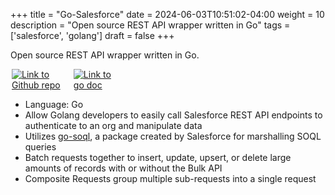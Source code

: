 +++
title = "Go-Salesforce"
date = 2024-06-03T10:51:02-04:00
weight = 10
description = "Open source REST API wrapper written in Go"
tags = ['salesforce', 'golang']
draft = false
+++

Open source REST API wrapper written in Go.

<div style="display: flex; width: 35%;">
    <a style="margin: auto; margin-left: 0px; padding: 0px 2px 0px 2px;" href="https://github.com/k-capehart/kc-sf-plugin"><img src="https://img.shields.io/badge/GitHub-100000?style=for-the-badge&logo=github&logoColor=whitef" alt="Link to Github repo"></a>
    <a style="margin: auto; margin-left: 0px; padding: 0px 2px 0px 2px;" href="https://godoc.org/github.com/k-capehart/go-salesforce"><img src="https://godoc.org/github.com/k-capehart/go-salesforce?status.png" alt="Link to go doc"></a>
</div>

- Language: Go
- Allow Golang developers to easily call Salesforce REST API endpoints to authenticate to an org and manipulate data
- Utilizes [go-soql](https://github.com/forcedotcom/go-soql), a package created by Salesforce for marshalling SOQL queries
- Batch requests together to insert, update, upsert, or delete large amounts of records with or without the Bulk API
- Composite Requests group multiple sub-requests into a single request